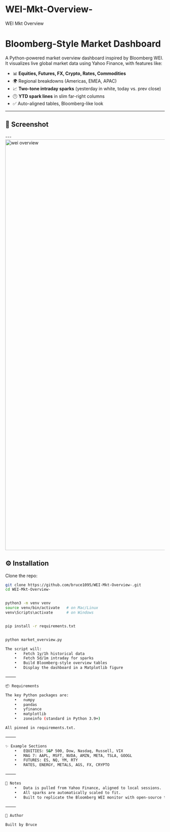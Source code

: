# WEI-Mkt-Overview-
WEI Mkt Overview 
# Bloomberg-Style Market Dashboard

A Python-powered market overview dashboard inspired by Bloomberg WEI.  
It visualizes live global market data using Yahoo Finance, with features like:

- 📊 **Equities, Futures, FX, Crypto, Rates, Commodities**
- 🌍 Regional breakdowns (Americas, EMEA, APAC)
- 📈 **Two-tone intraday sparks** (yesterday in white, today vs. prev close)
- 🕛 **YTD spark lines** in slim far-right columns
- ✅ Auto-aligned tables, Bloomberg-like look

---

## 📸 Screenshot

---<img width="2017" height="1297" alt="wei overview" src="https://github.com/user-attachments/assets/81919a10-457e-4b0b-a942-4df2897a85fb" />



## ⚙️ Installation

Clone the repo:

```bash
git clone https://github.com/bruce1095/WEI-Mkt-Overview-.git
cd WEI-Mkt-Overview-


python3 -m venv venv
source venv/bin/activate   # on Mac/Linux
venv\Scripts\activate      # on Windows


pip install -r requirements.txt


python market_overview.py

The script will:
	•	Fetch 1y/1h historical data
	•	Fetch 5d/1m intraday for sparks
	•	Build Bloomberg-style overview tables
	•	Display the dashboard in a Matplotlib figure

⸻

📦 Requirements

The key Python packages are:
	•	numpy
	•	pandas
	•	yfinance
	•	matplotlib
	•	zoneinfo (standard in Python 3.9+)

All pinned in requirements.txt.

⸻

✨ Example Sections
	•	EQUITIES: S&P 500, Dow, Nasdaq, Russell, VIX
	•	MAG 7: AAPL, MSFT, NVDA, AMZN, META, TSLA, GOOGL
	•	FUTURES: ES, NQ, YM, RTY
	•	RATES, ENERGY, METALS, AGS, FX, CRYPTO

⸻

📌 Notes
	•	Data is pulled from Yahoo Finance, aligned to local sessions.
	•	All sparks are automatically scaled to fit.
	•	Built to replicate the Bloomberg WEI monitor with open-source tools.

⸻

🔗 Author

Built by Bruce
